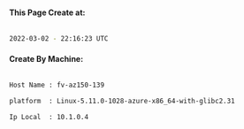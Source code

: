 
   
#### This Page Create at:

```bash

2022-03-02 - 22:16:23 UTC

```

#### Create By Machine:

```bash

Host Name : fv-az150-139

platform  : Linux-5.11.0-1028-azure-x86_64-with-glibc2.31

Ip Local  : 10.1.0.4

```

